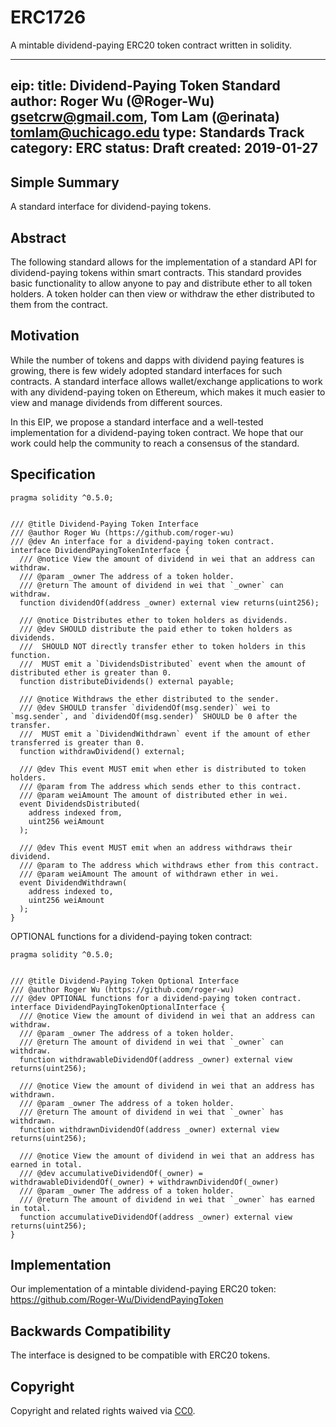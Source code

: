 # ERC1726
A mintable dividend-paying ERC20 token contract written in solidity.


---
eip: <to be assigned>
title: Dividend-Paying Token Standard
author: Roger Wu (@Roger-Wu) <gsetcrw@gmail.com>, Tom Lam (@erinata) <tomlam@uchicago.edu>
type: Standards Track
category: ERC
status: Draft
created: 2019-01-27
---

## Simple Summary

A standard interface for dividend-paying tokens.


## Abstract

The following standard allows for the implementation of a standard API for dividend-paying tokens within smart contracts.
This standard provides basic functionality to allow anyone to pay and distribute ether to all token holders.
A token holder can then view or withdraw the ether distributed to them from the contract.


## Motivation

While the number of tokens and dapps with dividend paying features is growing, there is few widely adopted standard interfaces for such contracts.
A standard interface allows wallet/exchange applications to work with any dividend-paying token on Ethereum, which makes it much easier to view and manage dividends from different sources.

In this EIP, we propose a standard interface and a well-tested implementation for a dividend-paying token contract.
We hope that our work could help the community to reach a consensus of the standard.


## Specification

```solidity
pragma solidity ^0.5.0;


/// @title Dividend-Paying Token Interface
/// @author Roger Wu (https://github.com/roger-wu)
/// @dev An interface for a dividend-paying token contract.
interface DividendPayingTokenInterface {
  /// @notice View the amount of dividend in wei that an address can withdraw.
  /// @param _owner The address of a token holder.
  /// @return The amount of dividend in wei that `_owner` can withdraw.
  function dividendOf(address _owner) external view returns(uint256);

  /// @notice Distributes ether to token holders as dividends.
  /// @dev SHOULD distribute the paid ether to token holders as dividends.
  ///  SHOULD NOT directly transfer ether to token holders in this function.
  ///  MUST emit a `DividendsDistributed` event when the amount of distributed ether is greater than 0.
  function distributeDividends() external payable;

  /// @notice Withdraws the ether distributed to the sender.
  /// @dev SHOULD transfer `dividendOf(msg.sender)` wei to `msg.sender`, and `dividendOf(msg.sender)` SHOULD be 0 after the transfer.
  ///  MUST emit a `DividendWithdrawn` event if the amount of ether transferred is greater than 0.
  function withdrawDividend() external;

  /// @dev This event MUST emit when ether is distributed to token holders.
  /// @param from The address which sends ether to this contract.
  /// @param weiAmount The amount of distributed ether in wei.
  event DividendsDistributed(
    address indexed from,
    uint256 weiAmount
  );

  /// @dev This event MUST emit when an address withdraws their dividend.
  /// @param to The address which withdraws ether from this contract.
  /// @param weiAmount The amount of withdrawn ether in wei.
  event DividendWithdrawn(
    address indexed to,
    uint256 weiAmount
  );
}
```

OPTIONAL functions for a dividend-paying token contract:

```solidity
pragma solidity ^0.5.0;


/// @title Dividend-Paying Token Optional Interface
/// @author Roger Wu (https://github.com/roger-wu)
/// @dev OPTIONAL functions for a dividend-paying token contract.
interface DividendPayingTokenOptionalInterface {
  /// @notice View the amount of dividend in wei that an address can withdraw.
  /// @param _owner The address of a token holder.
  /// @return The amount of dividend in wei that `_owner` can withdraw.
  function withdrawableDividendOf(address _owner) external view returns(uint256);

  /// @notice View the amount of dividend in wei that an address has withdrawn.
  /// @param _owner The address of a token holder.
  /// @return The amount of dividend in wei that `_owner` has withdrawn.
  function withdrawnDividendOf(address _owner) external view returns(uint256);

  /// @notice View the amount of dividend in wei that an address has earned in total.
  /// @dev accumulativeDividendOf(_owner) = withdrawableDividendOf(_owner) + withdrawnDividendOf(_owner)
  /// @param _owner The address of a token holder.
  /// @return The amount of dividend in wei that `_owner` has earned in total.
  function accumulativeDividendOf(address _owner) external view returns(uint256);
}
```

## Implementation

Our implementation of a mintable dividend-paying ERC20 token: https://github.com/Roger-Wu/DividendPayingToken


## Backwards Compatibility

The interface is designed to be compatible with ERC20 tokens.


## Copyright
Copyright and related rights waived via [CC0](https://creativecommons.org/publicdomain/zero/1.0/).